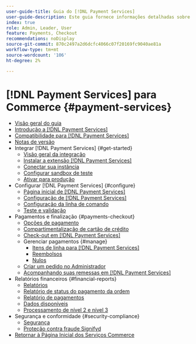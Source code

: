 ```yaml
---
user-guide-title: Guia do [!DNL Payment Services]
user-guide-description: Este guia fornece informações detalhadas sobre a instalação e configuração do [!DNL Payment Services] na sua loja [!DNL Adobe Commerce] ou [!DNL Magento Open Source] loja.
index: true
role: Admin, Leader, User
feature: Payments, Checkout
recommendations: noDisplay
source-git-commit: 870c2497a2d6dcfc4066c07f20169fc9040ae81a
workflow-type: tm+mt
source-wordcount: '106'
ht-degree: 2%

---
```



# [!DNL Payment Services] para Commerce {#payment-services}

- [Visão geral do guia](guide-overview.md)
- [Introdução a  [!DNL Payment Services]](introduction.md)
- [Compatibilidade para  [!DNL Payment Services]](compatibility.md)
- [Notas de versão](release-notes.md)
- Integrar [!DNL Payment Services] {#get-started}
   - [Visão geral da integração](onboard.md)
   - [Instalar a extensão  [!DNL Payment Services] ](install.md)
   - [Conectar sua instância](connect.md)
   - [Configurar sandbox de teste](sandbox.md)
   - [Ativar para produção](production.md)
- Configurar [!DNL Payment Services] {#configure}
   - [Página inicial de [!DNL Payment Services]](payments-home.md)
   - [Configuração de [!DNL Payment Services]](configure-admin.md)
   - [Configuração da linha de comando](configure-cli.md)
   - [Teste e validação](test-validate.md)
- Pagamentos e finalização {#payments-checkout}
   - [Opções de pagamento](payments-options.md)
   - [Compartimentalização de cartão de crédito](vaulting.md)
   - [Check-out em  [!DNL Payment Services]](checkout.md)
   - Gerenciar pagamentos {#manage}
      - [Itens de linha para  [!DNL Payment Services]](line-items.md)
      - [Reembolsos](refunds.md)
      - [Nulos](voids.md)
   - [Criar um pedido no Administrador](create-order.md)
   - [Acompanhando suas remessas em [!DNL Payment Services]](track-shipment.md)
- Relatórios financeiros {#financial-reports}
   - [Relatórios](reporting.md)
   - [Relatório de status do pagamento da ordem](order-payment-status.md)
   - [Relatório de pagamentos](payouts.md)
   - [Dados disponíveis](data.md)
   - [Processamento de nível 2 e nível 3](levels-card-payment-transactions.md)
- Segurança e conformidade {#security-compliance}
   - [Segurança](security.md)
   - [Proteção contra fraude Signifyd](fraud-protection.md)
- [Retornar à Página Inicial dos Serviços Commerce](https://experienceleague.adobe.com/docs/commerce-merchant-services/user-guides/home.html)
